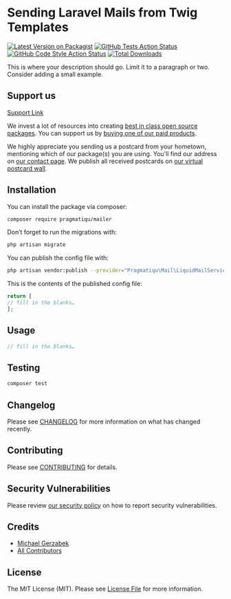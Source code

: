 # Sending Laravel Mails from Twig Templates

[![Latest Version on Packagist](https://img.shields.io/packagist/v/pragmatiqu/mailer.svg?style=flat-square)](https://packagist.org/packages/pragmatiqu/mailer)
[![GitHub Tests Action Status](https://img.shields.io/github/workflow/status/pragmatiqu/mailer/run-tests?label=tests)](https://github.com/pragmatiqu/mailer/actions?query=workflow%3ATests+branch%3Amaster)
[![GitHub Code Style Action Status](https://img.shields.io/github/workflow/status/pragmatiqu/mailer/Check%20&%20fix%20styling?label=code%20style)](https://github.com/pragmatiqu/mailer/actions?query=workflow%3A"Check+%26+fix+styling"+branch%3Amaster)
[![Total Downloads](https://img.shields.io/packagist/dt/pragmatiqu/mailer.svg?style=flat-square)](https://packagist.org/packages/pragmatiqu/mailer)

This is where your description should go. Limit it to a paragraph or two. Consider adding a small example.

## Support us

[Support Link](#)

We invest a lot of resources into creating [best in class open source packages](https://pragmatiqu.io/open-source). You can support us by [buying one of our paid products](https://pragmatiqu.io/open-source/support-us).

We highly appreciate you sending us a postcard from your hometown, mentioning which of our package(s) you are using. You'll find our address on [our contact page](https://pragmatiqu.io/about-us). We publish all received postcards on [our virtual postcard wall](https://pragmatiqu.io/open-source/postcards).

## Installation

You can install the package via composer:

```bash
composer require pragmatiqu/mailer
```

Don’t forget to run the migrations with:

```bash
php artisan migrate
```

You can publish the config file with:
```bash
php artisan vendor:publish --provider="Pragmatiqu\Mail\LiquidMailServiceProvider" --tag="mail"
```

This is the contents of the published config file:

```php
return [
// fill in the blanks…
];
```

## Usage

```php
// fill in the blanks…
```

## Testing

```bash
composer test
```

## Changelog

Please see [CHANGELOG](CHANGELOG.md) for more information on what has changed recently.

## Contributing

Please see [CONTRIBUTING](.github/CONTRIBUTING.md) for details.

## Security Vulnerabilities

Please review [our security policy](../../security/policy) on how to report security vulnerabilities.

## Credits

- [Michael Gerzabek](https://github.com/mgerzabek)
- [All Contributors](../../contributors)

## License

The MIT License (MIT). Please see [License File](LICENSE.md) for more information.
